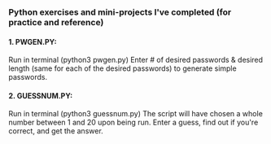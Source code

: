 ### Python exercises and mini-projects I've completed (for practice and reference)

####  1. PWGEN.PY:
Run in terminal (python3 pwgen.py)
Enter # of desired passwords & desired length (same for each of the desired passwords) to generate simple passwords.

#### 2. GUESSNUM.PY:
Run in terminal (python3 guessnum.py)
The script will have chosen a whole number between 1 and 20 upon being run. Enter a guess, find out if you're correct, and get the answer. 

